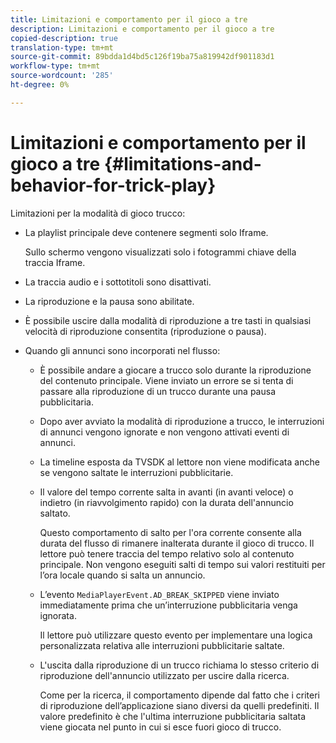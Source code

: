 ```yaml
---
title: Limitazioni e comportamento per il gioco a tre
description: Limitazioni e comportamento per il gioco a tre
copied-description: true
translation-type: tm+mt
source-git-commit: 89bdda1d4bd5c126f19ba75a819942df901183d1
workflow-type: tm+mt
source-wordcount: '285'
ht-degree: 0%

---
```



# Limitazioni e comportamento per il gioco a tre {#limitations-and-behavior-for-trick-play}

<!--<a id="section_2BC43539C5C142E085D06A7E35C76726"></a>-->

Limitazioni per la modalità di gioco trucco:

* La playlist principale deve contenere segmenti solo Iframe.

   Sullo schermo vengono visualizzati solo i fotogrammi chiave della traccia Iframe.
* La traccia audio e i sottotitoli sono disattivati.
* La riproduzione e la pausa sono abilitate.
* È possibile uscire dalla modalità di riproduzione a tre tasti in qualsiasi velocità di riproduzione consentita (riproduzione o pausa).
* Quando gli annunci sono incorporati nel flusso:

   * È possibile andare a giocare a trucco solo durante la riproduzione del contenuto principale. Viene inviato un errore se si tenta di passare alla riproduzione di un trucco durante una pausa pubblicitaria.
   * Dopo aver avviato la modalità di riproduzione a trucco, le interruzioni di annunci vengono ignorate e non vengono attivati eventi di annunci.
   * La timeline esposta da TVSDK al lettore non viene modificata anche se vengono saltate le interruzioni pubblicitarie.
   * Il valore del tempo corrente salta in avanti (in avanti veloce) o indietro (in riavvolgimento rapido) con la durata dell&#39;annuncio saltato.

      Questo comportamento di salto per l&#39;ora corrente consente alla durata del flusso di rimanere inalterata durante il gioco di trucco. Il lettore può tenere traccia del tempo relativo solo al contenuto principale. Non vengono eseguiti salti di tempo sui valori restituiti per l’ora locale quando si salta un annuncio.
   * L’evento `MediaPlayerEvent.AD_BREAK_SKIPPED` viene inviato immediatamente prima che un’interruzione pubblicitaria venga ignorata.

      Il lettore può utilizzare questo evento per implementare una logica personalizzata relativa alle interruzioni pubblicitarie saltate.

   * L&#39;uscita dalla riproduzione di un trucco richiama lo stesso criterio di riproduzione dell&#39;annuncio utilizzato per uscire dalla ricerca.

      Come per la ricerca, il comportamento dipende dal fatto che i criteri di riproduzione dell’applicazione siano diversi da quelli predefiniti. Il valore predefinito è che l&#39;ultima interruzione pubblicitaria saltata viene giocata nel punto in cui si esce fuori gioco di trucco.